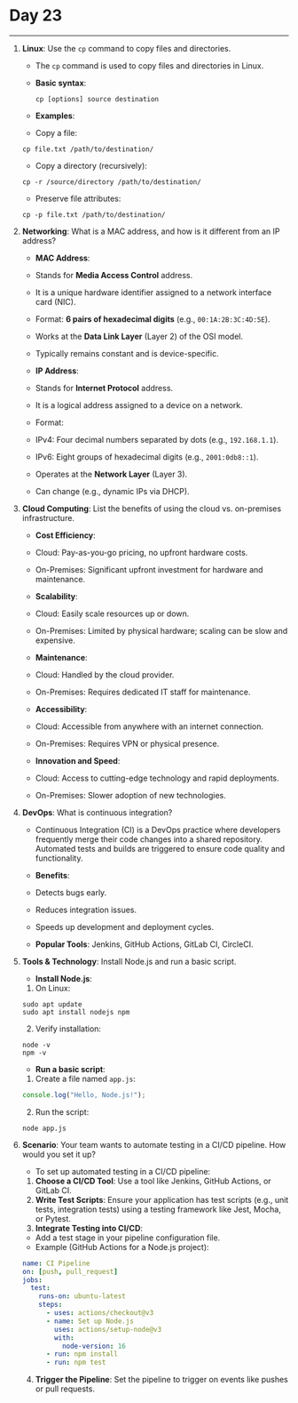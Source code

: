 # Day 23

---

1. **Linux**: Use the `cp` command to copy files and directories.
   - The `cp` command is used to copy files and directories in Linux. 

   - **Basic syntax**:  
     ```
     cp [options] source destination
     ```
   - **Examples**:
    - Copy a file:  
     ```
     cp file.txt /path/to/destination/
     ```
    - Copy a directory (recursively):  
     ```
     cp -r /source/directory /path/to/destination/
     ```
    - Preserve file attributes:  
     ```
     cp -p file.txt /path/to/destination/
     ```


2. **Networking**: What is a MAC address, and how is it different from an IP address?
   - **MAC Address**:
    - Stands for **Media Access Control** address.
    - It is a unique hardware identifier assigned to a network interface card (NIC).
    - Format: **6 pairs of hexadecimal digits** (e.g., `00:1A:2B:3C:4D:5E`).
    - Works at the **Data Link Layer** (Layer 2) of the OSI model.
    - Typically remains constant and is device-specific.

   - **IP Address**:
    - Stands for **Internet Protocol** address.
    - It is a logical address assigned to a device on a network.
   - Format: 
    - IPv4: Four decimal numbers separated by dots (e.g., `192.168.1.1`).
    - IPv6: Eight groups of hexadecimal digits (e.g., `2001:0db8::1`).
    - Operates at the **Network Layer** (Layer 3).
    - Can change (e.g., dynamic IPs via DHCP).


3. **Cloud Computing**: List the benefits of using the cloud vs. on-premises infrastructure.
   - **Cost Efficiency**:
    - Cloud: Pay-as-you-go pricing, no upfront hardware costs.
    - On-Premises: Significant upfront investment for hardware and maintenance.

   - **Scalability**:
    - Cloud: Easily scale resources up or down.
    - On-Premises: Limited by physical hardware; scaling can be slow and expensive.

   - **Maintenance**:
    - Cloud: Handled by the cloud provider.
    - On-Premises: Requires dedicated IT staff for maintenance.

   - **Accessibility**:
    - Cloud: Accessible from anywhere with an internet connection.
    - On-Premises: Requires VPN or physical presence.

   - **Innovation and Speed**:
    - Cloud: Access to cutting-edge technology and rapid deployments.
    - On-Premises: Slower adoption of new technologies.


4. **DevOps**: What is continuous integration?
   - Continuous Integration (CI) is a DevOps practice where developers frequently merge their code changes into a shared repository. Automated tests and builds are triggered to ensure code quality and functionality.

   - **Benefits**:
    - Detects bugs early.
    - Reduces integration issues.
    - Speeds up development and deployment cycles.
   - **Popular Tools**: Jenkins, GitHub Actions, GitLab CI, CircleCI.


5. **Tools & Technology**: Install Node.js and run a basic script.
   - **Install Node.js**:
    1. On Linux:  
     ```
     sudo apt update
     sudo apt install nodejs npm
     ```
    2. Verify installation:  
     ```
     node -v
     npm -v
     ```

   - **Run a basic script**:
    1. Create a file named `app.js`:  
     ```javascript
     console.log("Hello, Node.js!");
     ```
    2. Run the script:  
     ```
     node app.js
     ```


6. **Scenario**: Your team wants to automate testing in a CI/CD pipeline. How would you set it up?
   - To set up automated testing in a CI/CD pipeline:
    1. **Choose a CI/CD Tool**: Use a tool like Jenkins, GitHub Actions, or GitLab CI.
    2. **Write Test Scripts**: Ensure your application has test scripts (e.g., unit tests, integration tests) using a testing framework like Jest, Mocha, or Pytest.
    3. **Integrate Testing into CI/CD**:
    - Add a test stage in your pipeline configuration file.
    - Example (GitHub Actions for a Node.js project):  
     ```yaml
     name: CI Pipeline
     on: [push, pull_request]
     jobs:
       test:
         runs-on: ubuntu-latest
         steps:
           - uses: actions/checkout@v3
           - name: Set up Node.js
             uses: actions/setup-node@v3
             with:
               node-version: 16
           - run: npm install
           - run: npm test
     ```
    4. **Trigger the Pipeline**: Set the pipeline to trigger on events like pushes or pull requests.
